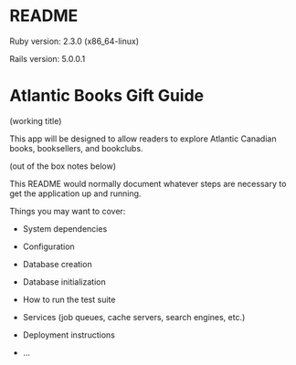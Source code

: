 # README

Ruby version: 2.3.0 (x86_64-linux)

Rails version: 5.0.0.1

# Atlantic Books Gift Guide
(working title)

This app will be designed to allow readers to explore Atlantic Canadian books, booksellers, and bookclubs.



(out of the box notes below)

This README would normally document whatever steps are necessary to get the
application up and running.

Things you may want to cover:

* System dependencies

* Configuration

* Database creation

* Database initialization

* How to run the test suite

* Services (job queues, cache servers, search engines, etc.)

* Deployment instructions

* ...
